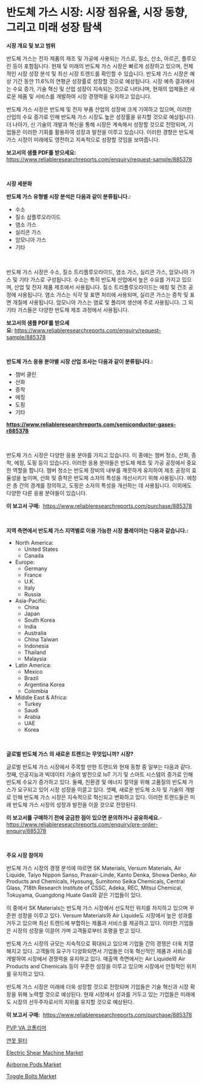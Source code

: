 <p><h1>반도체 가스 시장: 시장 점유율, 시장 동향, 그리고 미래 성장 탐색</h1></p><p><strong>시장 개요 및 보고 범위</strong></p>
<p><p>반도체 가스는 전자 제품의 제조 및 가공에 사용되는 가스로, 질소, 산소, 아르곤, 플루오린 등이 포함됩니다. 현재 및 미래의 반도체 가스 시장은 빠르게 성장하고 있으며, 전체적인 시장 성장 분석 및 최신 시장 트렌드를 확인할 수 있습니다. 반도체 가스 시장은 예상 기간 동안 11.6%의 연평균 성장률로 성장할 것으로 예상됩니다. 시장 예측 결과에서는 수요 증가, 기술 혁신 및 산업 성장이 지속되는 것으로 나타나며, 현재의 업체들은 새로운 제품 및 서비스를 개발하여 시장 경쟁력을 유지하고 있습니다.</p><p>반도체 가스 시장은 반도체 및 전자 부품 산업의 성장에 크게 기여하고 있으며, 이러한 산업의 수요 증가로 인해 반도체 가스 시장도 높은 성장률을 유지할 것으로 예상됩니다. 더 나아가, 신 기술의 개발과 혁신을 통해 시장은 계속해서 성장할 것으로 전망되며, 기업들은 이러한 기회를 활용하여 성장과 발전을 이루고 있습니다. 이러한 경향은 반도체 가스 시장이 미래에도 영전하고 지속적으로 성장할 것임을 보여줍니다.</p></p>
<p><strong>보고서의 샘플 PDF를 받으세요:</strong> <a href="https://www.reliableresearchreports.com/enquiry/request-sample/885378">https://www.reliableresearchreports.com/enquiry/request-sample/885378</a></p>
<p>&nbsp;</p>
<p><strong>시장 세분화</strong></p>
<p><strong>반도체 가스 유형별 시장 분석은 다음과 같이 분류됩니다.:</strong></p>
<p><ul><li>수소</li><li>질소 삼플루오라이드</li><li>염소 가스</li><li>실리콘 가스</li><li>암모니아 가스</li><li>기타</li></ul></p>
<p>&nbsp;</p>
<p><p>반도체 가스 시장은 수소, 질소 트리플루오라이드, 염소 가스, 실리콘 가스, 암모니아 가스 및 기타 가스로 구성됩니다. 수소는 특히 반도체 산업에서 높은 수요를 가지고 있으며, 산업 및 전자 제품 제조에서 사용됩니다. 질소 트리플루오라이드는 에칭 및 건조 공정에 사용됩니다. 염소 가스는 식각 및 표면 처리에 사용되며, 실리콘 가스는 증착 및 표면 개질에 사용됩니다. 암모니아 가스는 염료 및 폴리머 생산에 주로 사용됩니다. 그 외 기타 가스들은 다양한 반도체 제조 과정에서 사용됩니다.</p></p>
<p><strong>보고서의 샘플 PDF를 받으세요:</strong>&nbsp;<a href="https://www.reliableresearchreports.com/enquiry/request-sample/885378">https://www.reliableresearchreports.com/enquiry/request-sample/885378</a></p>
<p>&nbsp;</p>
<p><strong> 반도체 가스 응용 분야별 시장 산업 조사는 다음과 같이 분류됩니다.:</strong></p>
<p><ul><li>챔버 클린</li><li>산화</li><li>증착</li><li>에칭</li><li>도핑</li><li>기타</li></ul></p>
<p><strong><a href="https://www.reliableresearchreports.com/semiconductor-gases-r885378">https://www.reliableresearchreports.com/semiconductor-gases-r885378</a></strong></p>
<p>&nbsp;</p>
<p><p>반도체 가스 시장은 다양한 응용 분야를 가지고 있습니다. 이 중에는 챔버 청소, 산화, 증착, 에칭, 도핑 등이 있습니다. 이러한 응용 분야들은 반도체 제조 및 가공 공정에서 중요한 역할을 합니다. 챔버 청소는 반도체 장비의 내부를 깨끗하게 유지하여 제조 공정의 효율성을 높이며, 산화 및 증착은 반도체 소자의 특성을 개선시키기 위해 사용됩니다. 에칭은 층 간의 경계를 정의하고, 도핑은 소자의 특성을 개선하는 데 사용됩니다. 이외에도 다양한 다른 응용 분야들이 있습니다.</p></p>
<p><strong>이 보고서 구매:</strong>&nbsp; <a href="https://www.reliableresearchreports.com/purchase/885378">https://www.reliableresearchreports.com/purchase/885378</a></p>
<p>&nbsp;</p>
<p><strong>지역 측면에서 반도체 가스 지역별로 이용 가능한 시장 플레이어는 다음과 같습니다.:</strong></p>
<p><ul>
    <li>
        North America:
        <ul>
            <li>United States</li>
            <li>Canada</li>
        </ul>
    </li>
    <li>
        Europe:
        <ul>
            <li>Germany</li>
            <li>France</li>
            <li>U.K.</li>
            <li>Italy</li>
            <li>Russia</li>
        </ul>
    </li>
    <li>
        Asia-Pacific:
        <ul>
            <li>China</li>
            <li>Japan</li>
            <li>South Korea</li>
            <li>India</li>
            <li>Australia</li>
            <li>China Taiwan</li>
            <li>Indonesia</li>
            <li>Thailand</li>
            <li>Malaysia</li>
        </ul>
    </li>
    <li>
        Latin America:
        <ul>
            <li>Mexico</li>
            <li>Brazil</li>
            <li>Argentina Korea</li>
            <li>Colombia</li>
        </ul>
    </li>
    <li>
        Middle East & Africa:
        <ul>
            <li>Turkey</li>
            <li>Saudi</li>
            <li>Arabia</li>
            <li>UAE</li>
            <li>Korea</li>
        </ul>
    </li>
    </ul></p>
<p>&nbsp;</p>
<p><strong>글로벌 반도체 가스 의 새로운 트렌드는 무엇입니까? 시장?</strong></p>
<p><p>글로벌 반도체 가스 시장에서 주목할 만한 트렌드와 현재 동향 중 일부는 다음과 같다. 첫째, 인공지능과 빅데이터 기술의 발전으로 IoT 기기 및 스마트 시스템의 증가로 인해 반도체 수요가 증가하고 있다. 둘째, 친환경 및 에너지 절약을 위해 고품질의 반도체 가스가 요구되고 있어 시장 성장을 이끌고 있다. 셋째, 새로운 반도체 소자 및 기술의 개발로 인해 반도체 가스 시장은 지속적으로 혁신되고 변화하고 있다. 이러한 트렌드들은 미래 반도체 가스 시장의 성장과 발전을 이끌 것으로 전망된다.</p></p>
<p><strong>이 보고서를 구매하기 전에 궁금한 점이 있으면 문의하거나 공유하세요.</strong>- <a href="https://www.reliableresearchreports.com/enquiry/pre-order-enquiry/885378">https://www.reliableresearchreports.com/enquiry/pre-order-enquiry/885378</a></p>
<p>&nbsp;</p>
<p><strong>주요 시장 참여자</strong></p>
<p><p>반도체 가스 시장의 경쟁 분석에 따르면 SK Materials, Versum Materials, Air Liquide, Taiyo Nippon Sanso, Praxair-Linde, Kanto Denka, Showa Denko, Air Products and Chemicals, Hyosung, Sumitomo Seika Chemicals, Central Glass, 718th Research Institute of CSSC, Adeka, REC, Mitsui Chemical, Tokuyama, Guangdong Huate Gas와 같은 기업들이 있다. </p><p>이 중에서 SK Materials는 반도체 가스 시장에서 선도적인 위치를 차지하고 있으며 꾸준한 성장을 이루고 있다. Versum Materials와 Air Liquide도 시장에서 높은 성과를 거두고 있으며 최신 트렌드에 부합하는 제품과 서비스를 제공하고 있다. 이러한 기업들은 시장의 성장을 이끌어 가며 고객들로부터 호평을 받고 있다.</p><p>반도체 가스 시장의 규모는 지속적으로 확대되고 있으며 기업들 간의 경쟁은 더욱 치열해지고 있다. 고객들의 요구가 다양화되면서 기업들은 더욱 혁신적인 제품과 서비스를 개발하여 시장에서 경쟁력을 유지하고 있다. 매출액 측면에서는 Air Liquide와 Air Products and Chemicals 등이 꾸준한 성장을 이루고 있으며 시장에서 안정적인 위치를 유지하고 있다.</p><p>반도체 가스 시장은 미래에 더욱 성장할 것으로 전망되며 기업들은 기술 혁신과 시장 확장을 위해 노력할 것으로 예상된다. 현재 시장에서 성과를 거두고 있는 기업들은 미래에도 시장의 선두주자로서의 지위를 유지할 것으로 예상된다.</p></p>
<p><strong>이 보고서 구매:</strong>&nbsp;&nbsp;<a href="https://www.reliableresearchreports.com/purchase/885378">https://www.reliableresearchreports.com/purchase/885378</a></p>
<p><p><a href="https://github.com/hxzi07639916/Market-Research-Report-List-1/blob/main/751294827412.md">PVP VA 코폴리머</a></p><p><a href="https://medium.com/@howaoole34545/%EC%97%B0%EB%AA%AC-%EC%A1%B0%EB%A5%98-%EC%8B%9C%EC%9E%A5-%EA%B7%9C%EB%AA%A8%EB%8A%94-%EC%84%B8%EA%B3%84-%EC%82%B0%EC%97%85%EC%97%90%EC%84%9C-%EC%B5%9C%EA%B3%A0%EC%9D%98-%EB%A7%88%EC%BC%80%ED%8C%85-%EC%B1%84%EB%84%90%EC%9D%84-%EB%B3%B4%EC%97%AC%EC%A4%8D%EB%8B%88%EB%8B%A4-228453238dad">연못 필터</a></p><p><a href="https://view.publitas.com/reportprime-1/electric-shear-machine-market-size-and-market-trends-complete-industry-overview-2024-to-2031/">Electric Shear Machine Market</a></p><p><a href="https://rainy-horn-d69.notion.site/Airborne-Pods-Market-Insights-into-Market-CAGR-Market-Trends-and-Growth-Strategies-92aaf60768ea47918b92ac395c8f57ca">Airborne Pods Market</a></p><p><a href="https://view.publitas.com/reportprime-1/toggle-bolts-market-share-evolution-and-market-growth-trends-2024-2031/">Toggle Bolts Market</a></p></p>